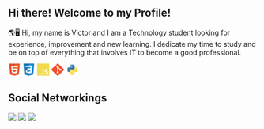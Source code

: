 
## Hi there! Welcome to my Profile!
🌎🖥 Hi, my name is Victor and I am a Technology student looking for experience, improvement and new learning. I dedicate my time to study and be on top of everything that involves IT to become a good professional.

 <div>
 <img src="https://raw.githubusercontent.com/devicons/devicon/master/icons/html5/html5-original.svg" width="5%"/>
 <img src="https://raw.githubusercontent.com/devicons/devicon/master/icons/css3/css3-original.svg" width="5%"/>
 <img src="https://raw.githubusercontent.com/devicons/devicon/master/icons/javascript/javascript-plain.svg" width="5%"/>
 <img src="https://raw.githubusercontent.com/devicons/devicon/master/icons/git/git-original.svg" width ="5%"/>
 <img src="https://raw.githubusercontent.com/devicons/devicon/master/icons/python/python-original.svg" width = "5%"/>
  
 </div>
 
 ## Social Networkings
 <div>
  
 <a href="https://www.instagram.com/ovictorpa" target="_blank"><img src="https://img.shields.io/badge/Instagram-E4405F?style=for-the-badge&logo=instagram&logoColor=white" target="_blank"></a>
 <a href="https://www.linkedin.com/in/victor-anthony-638875211/" target="_blank"><img src="https://img.shields.io/badge/LinkedIn-0077B5?style=for-the-badge&logo=linkedin&logoColor=white" target="_blank"></a>
 <a href="anthonyvictor90@gmail.com" target="_blank"><img src="https://img.shields.io/badge/Gmail-D14836?style=for-the-badge&logo=gmail&logoColor=white" target="_blank"></a>
  
 </div>
 

 
 
 
 


